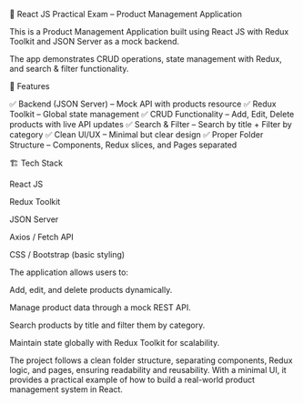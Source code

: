 📘 React JS Practical Exam – Product Management Application

This is a Product Management Application built using React JS with Redux Toolkit and JSON Server as a mock backend.

The app demonstrates CRUD operations, state management with Redux, and search & filter functionality.

🚀 Features

✅ Backend (JSON Server) – Mock API with products resource
✅ Redux Toolkit – Global state management
✅ CRUD Functionality – Add, Edit, Delete products with live API updates
✅ Search & Filter – Search by title + Filter by category
✅ Clean UI/UX – Minimal but clear design
✅ Proper Folder Structure – Components, Redux slices, and Pages separated

🏗️ Tech Stack

React JS

Redux Toolkit

JSON Server

Axios / Fetch API

CSS / Bootstrap (basic styling)



The application allows users to:

Add, edit, and delete products dynamically.

Manage product data through a mock REST API.

Search products by title and filter them by category.

Maintain state globally with Redux Toolkit for scalability.

The project follows a clean folder structure, separating components, Redux logic, and pages, ensuring readability and reusability. With a minimal UI, it provides a practical example of how to build a real-world product management system in React.
